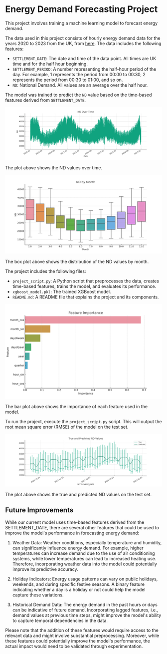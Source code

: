 # Energy Demand Forecasting Project

This project involves training a machine learning model to forecast energy demand.

The data used in this project consists of hourly energy demand data for the years 2020 to 2023 from the UK, from [here](https://data.nationalgrideso.com/demand/historic-demand-data). The data includes the following features:

- `SETTLEMENT_DATE`: The date and time of the data point. All times are UK time and for the half hour beginning.
- `SETTLEMENT_PERIOD`: A number representing the half-hour period of the day. For example, 1 represents the period from 00:00 to 00:30, 2 represents the period from 00:30 to 01:00, and so on.
- `ND`: National Demand. All values are an average over the half hour.

The model was trained to predict the `ND` value based on the time-based features derived from `SETTLEMENT_DATE`.

![ND Over Time](images/nd_over_time.png)

The plot above shows the ND values over time.

![ND by Month Corrected](images/nd_by_month_corrected.png)

The box plot above shows the distribution of the ND values by month.

The project includes the following files:

- `project_script.py`: A Python script that preprocesses the data, creates time-based features, trains the model, and evaluates its performance.
- `xgboost_model.pkl`: The trained XGBoost model.
- `README.md`: A README file that explains the project and its components.

![Feature Importance](images/feature_importance.png)

The bar plot above shows the importance of each feature used in the model.

To run the project, execute the `project_script.py` script. This will output the root mean square error (RMSE) of the model on the test set.

![True and Predicted ND Values](images/true_and_predicted_nd_values.png)

The plot above shows the true and predicted ND values on the test set.

## Future Improvements
While our current model uses time-based features derived from the SETTLEMENT_DATE, there are several other features that could be used to improve the model's performance in forecasting energy demand:

1. Weather Data: Weather conditions, especially temperature and humidity, can significantly influence energy demand. For example, higher temperatures can increase demand due to the use of air conditioning systems, while lower temperatures can lead to increased heating use. Therefore, incorporating weather data into the model could potentially improve its predictive accuracy.

2.  Holiday Indicators: Energy usage patterns can vary on public holidays, weekends, and during specific festive seasons. A binary feature indicating whether a day is a holiday or not could help the model capture these variations.

3. Historical Demand Data: The energy demand in the past hours or days can be indicative of future demand. Incorporating lagged features, i.e., demand values at previous time steps, might improve the model's ability to capture temporal dependencies in the data.

Please note that the addition of these features would require access to the relevant data and might involve substantial preprocessing. Moreover, while these features could potentially improve the model's performance, the actual impact would need to be validated through experimentation.
